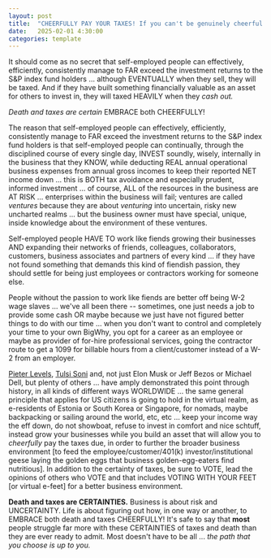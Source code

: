 ```yaml
---
layout: post
title:  "CHEERFULLY PAY YOUR TAXES! If you can't be genuinely cheerful about such CERTAINTIES, then ... fake it, until you make it."
date:   2025-02-01 4:30:00
categories: template
---
```



It should come as no secret that self-employed people can effectively, efficiently, consistently manage to FAR exceed the investment returns to the S&P index fund holders ... although EVENTUALLY when they sell, they will be taxed. And if they have built something financially valuable as an asset for others to invest in, they will taxed HEAVILY when they *cash out.*  

*Death and taxes are certain* EMBRACE both CHEERFULLY!

The reason that self-employed people can effectively, efficiently, consistently manage to FAR exceed the investment returns to the S&P index fund holders is that self-employed people can continually, through the disciplined course of every single day, INVEST soundly, wisely, internally in the business that they KNOW, while deducting REAL annual operational business expenses from annual gross incomes to keep their reported NET income down ... this is BOTH tax avoidance and especially prudent, informed investment ... of course, ALL of the resources in the business are AT RISK ... enterprises within the business will fail; ventures are called *ventures* because they are about *venturing* into uncertain, risky new uncharted realms ... but the business owner must have special, unique, inside knowledge about the environment of these ventures.

Self-employed people HAVE TO work like fiends growing their businesses AND expanding their networks of friends, colleagues, collaborators, customers, business associates and partners of every kind ... if they have not found something that demands this kind of fiendish passion, they should settle for being just employees or contractors working for someone else.

People without the passion to work like fiends are better off being W-2 wage slaves ... we've all been there -- sometimes, one just needs a job to provide some cash OR maybe because we just have not figured better things to do with our time ... when you don't want to control and completely your time to your own BigWhy, you opt for a career as an employee or maybe as provider of for-hire professional services, going the contractor route to get a 1099 for billable hours from a client/customer instead of a W-2 from an employer.

[Pieter Levels](https://x.com/levelsio/status/1886439773633413251), [Tulsi Soni](https://x.com/shedntcare_/status/1892966308699881744) and, not just Elon Musk or Jeff Bezos or Michael Dell, but plenty of others ... have amply demonstrated this point through history, in all kinds of different ways WORLDWIDE ... the same general principle that applies for US citizens is going to hold in the virtual realm, as e-residents of Estonia or South Korea or Singapore, for nomads, maybe backpacking or sailing around the world, etc, etc ... keep your income way the eff down, do not showboat, refuse to invest in comfort and nice schtuff, instead grow your businesses while you build an asset that will allow you to *cheerfully* pay the taxes due, in order to further the broader business environment [to feed the employee/customer/401(k) investor/institutional geese laying the golden eggs that business golden-egg-eaters find nutritious]. In addition to the certainty of taxes, be sure to VOTE, lead the opinions of others who VOTE and that includes VOTING WITH YOUR FEET [or virtual e-feet] for a better business environment. 

**Death and taxes are CERTAINTIES.** Business is about risk and UNCERTAINTY. Life is about figuring out how, in one way or another, to EMBRACE both death and taxes CHEERFULLY! It's safe to say that **most** people struggle far more with these CERTAINTIES of taxes and death than they are ever ready to admit. Most doesn't have to be all ... *the path that you choose is up to you.*
